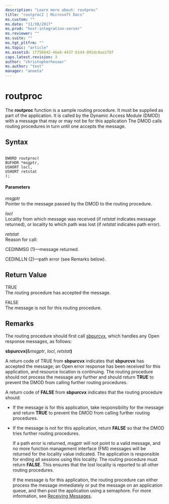 ```yaml
---
description: "Learn more about: routproc"
title: "routproc2 | Microsoft Docs"
ms.custom: ""
ms.date: "11/30/2017"
ms.prod: "host-integration-server"
ms.reviewer: ""
ms.suite: ""
ms.tgt_pltfrm: ""
ms.topic: "article"
ms.assetid: 1f756842-46e8-4437-b1d4-091dc8aa1f8f
caps.latest.revision: 3
author: "christopherhouser"
ms.author: "test"
manager: "anneta"
---
```

# routproc
The **routproc** function is a sample routing procedure. It must be supplied as part of the application. It is called by the Dynamic Access Module (DMOD) with a message that may or may not be for this application The DMOD calls routing procedures in turn until one accepts the message.  
  
## Syntax  
  
```  
  
DWORD routproc(   
BUFHDR *msgptr,   
USHORT locl,   
USHORT retstat   
);  
```  
  
#### Parameters  
 *msgptr*  
 Pointer to the message passed by the DMOD to the routing procedure.  
  
 *locl*  
 Locality from which message was received (if *retstat* indicates message returned), or locality to which path was lost (if *retstat* indicates path error).  
  
 *retstat*  
 Reason for call:  
  
 CEDINMSG (1)—message returned.  
  
 CEDINLLN (2)—path error (see Remarks below).  
  
## Return Value  
 TRUE  
 The routing procedure has accepted the message.  
  
 FALSE  
 The message is not for this routing procedure.  
  
## Remarks  
 The routing procedure should first call [sbpurcvx](../core/sbpurcvx1.md), which handles any Open response messages, as follows:  
  
 <strong>sbpurcvx(</strong>&*msgptr*, *locl*, <em>retstat</em>**)**  
  
 A return code of TRUE from **sbpurcvx** indicates that **sbpurcvx** has accepted the message; an Open error response has been received for this application, and resource location is continuing. The routing procedure should not process the message any further and should return **TRUE** to prevent the DMOD from calling further routing procedures.  
  
 A return code of **FALSE** from **sbpurcvx** indicates that the routing procedure should:  
  
- If the message is for this application, take responsibility for the message and return **TRUE** to prevent the DMOD from calling further routing procedures.  
  
- If the message is not for this application, return **FALSE** so that the DMOD tries further routing procedures.  
  
  If a path error is returned, *msgptr* will not point to a valid message, and no more function management interface (FMI) messages will be returned for the locality value indicated. The application is responsible for ending all sessions using this locality. The routing procedure must return **FALSE**. This ensures that the lost locality is reported to all other routing procedures.  
  
  If the message is for this application, the routing procedure can either process the message immediately or put the message on an application queue, and then post the application using a semaphore. For more information, see [Receiving Messages](./receiving-messages1.md).
